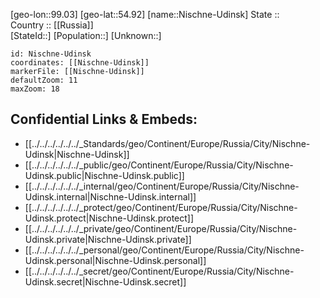 ﻿---
location: [54.92,99.03] 
mapzoom: [7,12] 
mapmarker: city 
type: City
tags:
- geo/City


SpocWebEntityId: 32925
isDeleted: false
confidential: public

---
[geo-lon::99.03] 
[geo-lat::54.92] 
[name::Nischne-Udinsk] 
State ::  
Country :: [[Russia]]  
[StateId::] 
[Population::] 
[Unknown::] 


```leaflet
id: Nischne-Udinsk
coordinates: [[Nischne-Udinsk]] 
markerFile: [[Nischne-Udinsk]] 
defaultZoom: 11 
maxZoom: 18
```


## Confidential Links & Embeds: 
- [[../../../../../../_Standards/geo/Continent/Europe/Russia/City/Nischne-Udinsk|Nischne-Udinsk]] 
- [[../../../../../../_public/geo/Continent/Europe/Russia/City/Nischne-Udinsk.public|Nischne-Udinsk.public]] 
- [[../../../../../../_internal/geo/Continent/Europe/Russia/City/Nischne-Udinsk.internal|Nischne-Udinsk.internal]] 
- [[../../../../../../_protect/geo/Continent/Europe/Russia/City/Nischne-Udinsk.protect|Nischne-Udinsk.protect]] 
- [[../../../../../../_private/geo/Continent/Europe/Russia/City/Nischne-Udinsk.private|Nischne-Udinsk.private]] 
- [[../../../../../../_personal/geo/Continent/Europe/Russia/City/Nischne-Udinsk.personal|Nischne-Udinsk.personal]] 
- [[../../../../../../_secret/geo/Continent/Europe/Russia/City/Nischne-Udinsk.secret|Nischne-Udinsk.secret]] 
